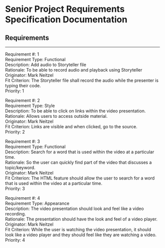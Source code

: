 Senior Project Requirements Specification Documentation
=========

Requirements
--------------------

---
Requirement #: 1 <br>
Requirement Type: Functional <br>
Description: Add audio to Storyteller file <br>
Rationale: To be able to record audio and playback using Storyteller <br>
Originator: Mark Neitzel <br>
Fit Criterion: The Storyteller file shall record the audio while the presenter is typing their code. <br>
Priority: 1 <br>

Requirement #: 2 <br>
Requirement Type: Style <br>
Description: To be able to click on links within the video presentation. <br>
Rationale: Allows users to access outside material. <br>
Originator: Mark Neitzel <br>
Fit Criterion: Links are visible and when clicked, go to the source. <br>
Priority: 2 <br>

Requirement #: 3 <br>
Requirement Type: Functional <br>
Description: Search for a word that is used within the video at a particular time. <br>
Rationale: So the user can quickly find part of the video that discusses a topic/keyword. <br>
Originator: Mark Neitzel <br>
Fit Criterion: The HTML feature should allow the user to search for a word that is used within the video at a particular time. <br>
Priority: 3 <br>

Requirement #: 4 <br>
Requirement Type: Appearance <br>
Description: The video presentation should look and feel like a video recording. <br>
Rationale: The presentation should have the look and feel of a video player. <br>
Originator: Mark Neitzel <br>
Fit Criterion: While the user is watching the video presentation, it should look like a video player and they should feel like they are watching a video. <br>
Priority: 4 <br>
 
